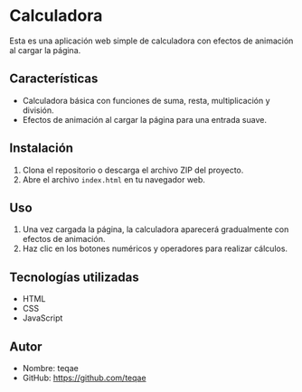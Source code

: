 # Calculadora

Esta es una aplicación web simple de calculadora con efectos de animación al cargar la página.

## Características

- Calculadora básica con funciones de suma, resta, multiplicación y división.
- Efectos de animación al cargar la página para una entrada suave.

## Instalación

1. Clona el repositorio o descarga el archivo ZIP del proyecto.
2. Abre el archivo `index.html` en tu navegador web.

## Uso

1. Una vez cargada la página, la calculadora aparecerá gradualmente con efectos de animación.
2. Haz clic en los botones numéricos y operadores para realizar cálculos.

## Tecnologías utilizadas

- HTML
- CSS
- JavaScript

## Autor

- Nombre: teqae
- GitHub: https://github.com/teqae
